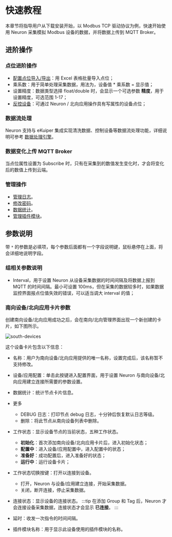 # 快速教程

本章节将指导用户从下载安装开始，以 Modbus TCP 驱动协议为例，快速开始使用 Neuron 采集模拟 Modbus 设备的数据，并将数据上传到 MQTT Broker。

## 进阶操作

### 点位进阶操作

* [配置点位导入/导出](../user-guide/configuration-import-export.md)：用 Excel 表格批量导入点位；
* 乘系数：用于简单处理采集数据，用法为，设备值 * 乘系数 = 显示值；
* 设置精度：数据类型选择 float/double 时，会显示一个可选参数 **精度**，用于设置精度，可选范围 1-17；
* [反控设备](../user-guide/device-control.md)：可通过 Neuron / 北向应用操作具有写属性的设备点位；

### 数据流处理

Neuron 支持与 eKuiper 集成实现清洗数据、控制设备等数据流处理功能，详细说明可参考 [数据处理引擎](../data-processing-engine/prerequisite-setup.md)。

### 数据变化上传 MQTT Broker

当点位属性设置为 Subscribe 时，只有在采集到的数值发生变化时，才会将变化后的数值上传到云端。

### 管理操作

* [管理日志](../user-guide/log-management.md)。
* [修改密码](../user-guide/change-password.md)。
* [数据统计](../user-guide/data-statistics.md)。
* [管理插件模块](../user-guide/plugin-modules-management.md)。

## 参数说明

带 `*` 的参数是必填项，每个参数后面都有一个字段说明键，鼠标悬停在上面，将会详细地说明字段。

### 组相关参数说明

* Interval，用于设置 Neuron 从设备采集数据的时间间隔及将数据上报到 MQTT 的时间间隔。最小可设置 100ms，但在采集的数据较多时，如果数据监控界面报点位值失效的错误，可以适当调大 interval 的值；

### 南向设备/北向应用卡片参数

创建南向设备/北向应用成功之后，会在南向/北向管理界面出现一个新创建的卡片，如下图所示。

![south-devices](./assets/south-devices.png)

这个设备卡片包含以下信息：

* 名称：用户为南向设备/北向应用提供的唯一名称，设置完成后，该名称暂不支持修改。
* 设备/应用配置：单击此按键进入配置界面，用于设置 Neuron 与南向设备/北向应用建立连接所需要的参数设置。
* 数据统计：统计节点卡片信息。
* 更多
    * DEBUG 日志：打印节点 debug 日志，十分钟后恢复默认日志等级。
    * 删除：将此节点从南向设备列表中删除。
* 工作状态：显示设备节点的当前状态，五种工作状态。
    * **初始化**：首次添加南向设备/北向应用卡片后，进入初始化状态；
    * **配置中**：进入设备/应用配置中，进入配置中的状态；
    * **准备好**：成功配置后，进入准备好的状态；
    * **运行中**：运行设备卡片；

* 工作状态切换按键：打开以连接到设备。
    * 打开，Neuron 与设备/应用建立连接，开始采集数据。
    * 关闭，断开连接，停止采集数据。
* 连接状态：显示设备的连接状态。
    :::tip
    在添加 Group 和 Tag 后，Neuron 才会连接设备采集数据，连接状态才会显示 **已连接**。
    :::
* 延时：收发一次指令的时间间隔。
* 插件模块名称：用于显示此设备使用的插件模块的名称。
